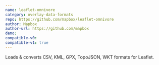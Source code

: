 ```yaml
---
name: leaflet-omnivore
category: overlay-data-formats
repo: https://github.com/mapbox/leaflet-omnivore
author: Mapbox
author-url: https://github.com/mapbox
demo: 
compatible-v0:
compatible-v1: true
---
```


Loads &amp; converts CSV, KML, GPX, TopoJSON, WKT formats for Leaflet.
